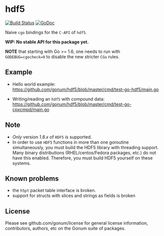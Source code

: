 # hdf5

[![Build Status](https://secure.travis-ci.org/gonum/hdf5.png)](http://travis-ci.org/gonum/hdf5)
[![GoDoc](https://godoc.org/github.com/gonum/hdf5?status.svg)](https://godoc.org/github.com/gonum/hdf5)

Naive ``cgo`` bindings for the ``C-API`` of ``hdf5``.

**WIP: No stable API for this package yet.**

**NOTE** that starting with Go >= 1.6, one needs to run with `GODEBUG=cgocheck=0` to disable the new stricter `CGo` rules.

## Example

- Hello world example: https://github.com/gonum/hdf5/blob/master/cmd/test-go-hdf5/main.go

- Writing/reading an ``hdf5`` with compound data: https://github.com/gonum/hdf5/blob/master/cmd/test-go-cpxcmpd/main.go

## Note

- *Only* version *1.8.x* of ``HDF5`` is supported.
- In order to use ``HDF5`` functions in more than one goroutine simultaneously, you must build the HDF5 library with threading support. Many binary distributions (RHEL/centos/Fedora packages, etc.) do not have this enabled. Therefore, you must build HDF5 yourself on these systems.


## Known problems

- the ``h5pt`` packet table interface is broken.
- support for structs with slices and strings as fields is broken

## License

Please see github.com/gonum/license for general license information, contributors, authors, etc on the Gonum suite of packages.
